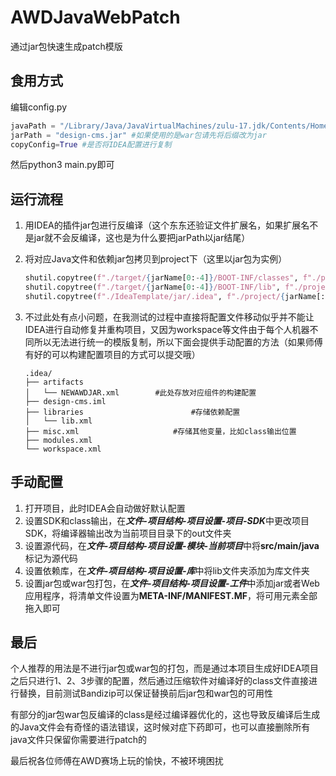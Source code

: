 # AWDJavaWebPatch
通过jar包快速生成patch模版

## 食用方式

编辑config.py

```python
javaPath = "/Library/Java/JavaVirtualMachines/zulu-17.jdk/Contents/Home/bin/java" #请填写java绝对路径
jarPath = "design-cms.jar" #如果使用的是war包请先将后缀改为jar
copyConfig=True #是否将IDEA配置进行复制
```

然后python3 main.py即可

## 运行流程

1. 用IDEA的插件jar包进行反编译（这个东东还验证文件扩展名，如果扩展名不是jar就不会反编译，这也是为什么要把jarPath以jar结尾）

2. 将对应Java文件和依赖jar包拷贝到project下（这里以jar包为实例）

   ```python
   shutil.copytree(f"./target/{jarName[0:-4]}/BOOT-INF/classes", f"./project/{jarName[:-4]}/src/main/java")
   shutil.copytree(f"./target/{jarName[0:-4]}/BOOT-INF/lib", f"./project/{jarName[:-4]}/lib")
   shutil.copytree(f"./IdeaTemplate/jar/.idea", f"./project/{jarName[:-4]}/.idea")
   
   
   ```

3. 不过此处有点小问题，在我测试的过程中直接将配置文件移动似乎并不能让IDEA进行自动修复并重构项目，又因为workspace等文件由于每个人机器不同所以无法进行统一的模版复制，所以下面会提供手动配置的方法（如果师傅有好的可以构建配置项目的方式可以提交哦）

   ```
   .idea/
   ├── artifacts
   │   └── NEWAWDJAR.xml		#此处存放对应组件的构建配置
   ├── design-cms.iml
   ├── libraries						#存储依赖配置
   │   └── lib.xml
   ├── misc.xml						#存储其他变量，比如class输出位置
   ├── modules.xml
   └── workspace.xml
   ```

## 手动配置

1. 打开项目，此时IDEA会自动做好默认配置
2. 设置SDK和class输出，在***文件-项目结构-项目设置-项目-SDK***中更改项目SDK，将编译器输出改为当前项目目录下的out文件夹
3. 设置源代码，在***文件-项目结构-项目设置-模块-当前项目***中将**src/main/java**标记为源代码
4. 设置依赖库，在***文件-项目结构-项目设置-库***中将lib文件夹添加为库文件夹
5. 设置jar包或war包打包，在***文件-项目结构-项目设置-工件***中添加jar或者Web应用程序，将清单文件设置为**META-INF/MANIFEST.MF**，将可用元素全部拖入即可

## 最后

个人推荐的用法是不进行jar包或war包的打包，而是通过本项目生成好IDEA项目之后只进行1、2、3步骤的配置，然后通过压缩软件对编译好的class文件直接进行替换，目前测试Bandizip可以保证替换前后jar包和war包的可用性

有部分的jar包war包反编译的class是经过编译器优化的，这也导致反编译后生成的Java文件会有奇怪的语法错误，这时候对症下药即可，也可以直接删除所有java文件只保留你需要进行patch的

最后祝各位师傅在AWD赛场上玩的愉快，不被环境困扰

























